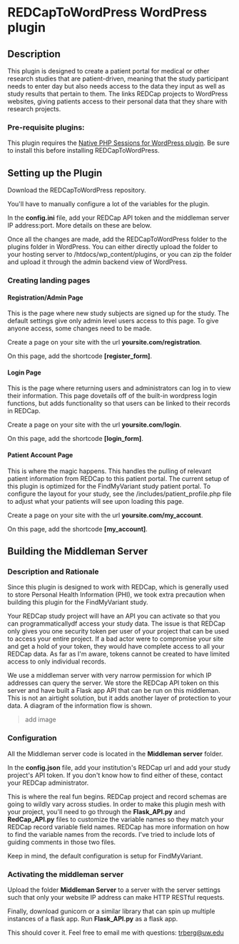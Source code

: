 # REDCapToWordPress WordPress plugin

## Description
This plugin is designed to create a patient portal for medical or other research studies
that are patient-driven, meaning that the study participant needs to enter day but also needs
access to the data they input as well as study results that pertain to them. The links REDCap projects 
to WordPress websites, giving patients access to their personal data that they share with research projects.

### Pre-requisite plugins:
    
This plugin requires the [Native PHP Sessions for WordPress plugin](https://wordpress.org/plugins/wp-native-php-sessions/).
Be sure to install this before installing REDCapToWordPress.

## Setting up the Plugin
Download the REDCapToWordPress repository.

You'll have to manually configure a lot of the variables for the plugin.

In the **config.ini** file, add your REDCap API token and the middleman server IP address:port. More details on
these are below.
 
Once all the changes are made, add the REDCapToWordPress folder to the plugins
folder in WordPress. You can either directly upload the folder to your hosting server to 
/htdocs/wp_content/plugins, or you can zip the folder and upload it through the admin backend
view of WordPress.

### Creating landing pages

#### Registration/Admin Page

This is the page where new study subjects are signed up for the study.
The default settings give only admin level users access to this page. To give anyone
access, some changes need to be made.

Create a page on your site with the url **yoursite.com/registration**.

On this page, add the shortcode **[register_form]**.

#### Login Page

This is the page where returning users and administrators can log in to view their 
information. This page dovetails off of the built-in wordpress login functions, 
but adds functionality so that users can be linked to their records in REDCap.

Create a page on your site with the url **yoursite.com/login**.

On this page, add the shortcode **[login_form]**.

#### Patient Account Page

This is where the magic happens. This handles the pulling of relevant patient information
from REDCap to this patient portal. The current setup of this plugin is optimized for the 
FindMyVariant study patient portal.
To configure the layout for your study, see the /includes/patient_profile.php file to adjust
what your patients will see upon loading this page.

Create a page on your site with the url **yoursite.com/my_account**.

On this page, add the shortcode **[my_account]**.

## Building the Middleman Server

### Description and Rationale

Since this plugin is designed to work with REDCap, which is generally used to store 
Personal Health Information (PHI), we took extra precaution when building this plugin
for the FindMyVariant study. 

Your REDCap study project will have an API you can activate so that you can programmaticallydf
access your study data. The issue is that REDCap only gives you one security token per user of 
your project that can be used to
access your entire project. If a bad actor were to compromise your site and get a hold of your
token, they would have complete access to all your REDCap data. As far as I'm aware, tokens cannot
be created to have limited access to only individual records.

We use a middleman server with very narrow permission for
which IP addresses can query the server. We store the REDCap API token on this server
and have built a Flask app API that can be run on this middleman. This is not an airtight
solution, but it adds another layer of protection to your data. A diagram of the information
flow is shown.
> add image

### Configuration

All the Middleman server code is located in the **Middleman server** folder.

In the **config.json** file, add your institution's REDCap url and 
add your study project's API token. If you don't know how to find either of these, contact your 
REDCap administrator.

This is where the real fun begins. REDCap project and record schemas are going to wildly vary
across studies. In order to make this plugin mesh with your project, you'll need to go through
the **Flask_API.py** and **RedCap_API.py** files to customize the variable names so they match
your REDCap record variable field names. REDCap has more information on how to find the variable
names from the records. I've tried to include lots of guiding comments in those two files.

Keep in mind, the default configuration is setup for FindMyVariant.

### Activating the middleman server

Upload the folder **Middleman Server** to a server with the server settings such that only your
website IP address can make HTTP RESTful requests.

Finally, download gunicorn or a similar library that can spin up multiple instances of
a flask app. Run **Flask_API.py** as a flask app.

This should cover it. Feel free to email me with questions: trberg@uw.edu







